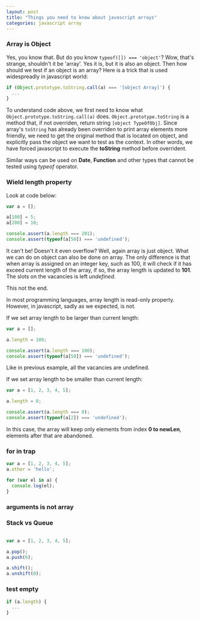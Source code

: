 ```yaml
---
layout: post
title: "Things you need to know about javascript arrays"
categories: javascript array
---
```


### Array is Object

Yes, you know that. But do you know `typeof([]) === 'object'`? Wow, that's strange, shouldn't it be 'array'. Yes it is, but it is also an object.
Then how should we test if an object is an array? Here is a trick that is used widespreadly in javascript world:

``` javascript
if (Object.prototype.toString.call(a) === '[object Array]') {
  ...
}

```

To understand code above, we first need to know what `Object.prototype.toString.call(a)` does. `Object.prototype.toString` is a method that,
if not overriden, return string `[object TypeOfObj]`. Since array's `toString` has already been overriden to print array elements more friendly, 
we need to get the original method that is located on object, and explicitly pass the object we want to test as the context. In other words, we have 
forced javascript to execute the **toString** method before overrident.

Similar ways can be used on **Date**, **Function** and other types that cannot be tested using *typeof* operator.

### Wield length property
Look at code below:

``` javascript
var a = [];

a[100] = 5;
a[200] = 10;

console.assert(a.length === 201);
console.assert(typeof(a[50]) === 'undefined');
```

It can't be! Doesn't it even overflow? Well, again array is just object. What we can do on object can also be done on array. The only difference is that
when array is assigned on an integer key, such as 100, it will check if it has exceed current length of the array, if so, the array length is updated to **101**.
The slots on the vacancies is left *undefined*.

This not the end.

In most programming languages, array length is read-only property. However, in javascript, sadly as we expected, is not.

If we set array length to be larger than current length:

``` javascript
var a = [];

a.length = 100;

console.assert(a.length === 100);
console.assert(typeof(a[50]) === 'undefined');
```

Like in previous example, all the vacancies are undefined.

If we set array length to be smaller than current length:

``` javascript
var a = [1, 2, 3, 4, 5];

a.length = 0;

console.assert(a.length === 0);
console.assert(typeof(a[2]) === 'undefined'); 
```

In this case, the array will keep only elements from index **0 to newLen**, elements after that are abandoned.


### **for in** trap

``` javascript
var a = [1, 2, 3, 4, 5];
a.other = 'hello';

for (var el in a) {
  console.log(el);
}
```

### **arguments** is not array


### Stack vs Queue
``` javascript

var a = [1, 2, 3, 4, 5];

a.pop();
a.push(6);

a.shift();
a.unshift(0);

```

### test empty

``` javascript
if (a.length) {
  ...
}
```
